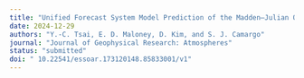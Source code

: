 ```yaml
---
title: "Unified Forecast System Model Prediction of the Madden–Julian Oscillation and East Pacific Teleconnections During Boreal Summer"
date: 2024-12-29
authors: "Y.-C. Tsai, E. D. Maloney, D. Kim, and S. J. Camargo"
journal: "Journal of Geophysical Research: Atmospheres"
status: "submitted"
doi: " 10.22541/essoar.173120148.85833001/v1"
---
```

